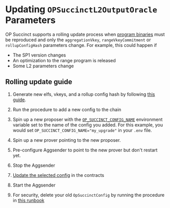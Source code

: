 # Updating `OPSuccinctL2OutputOracle` Parameters

OP Succinct supports a rolling update process when [program binaries](https://succinctlabs.github.io/op-succinct/advanced/verify-binaries.html) must be reproduced and only the `aggregationVkey`, `rangeVkeyCommitment` or `rollupConfigHash` parameters change. For example, this could happen if

-   The SP1 version changes
-   An optimization to the range program is released
-   Some L2 parameters change

## Rolling update guide

1. Generate new elfs, vkeys, and a rollup config hash by following [this guide](https://succinctlabs.github.io/op-succinct/advanced/verify-binaries.html).
2. Run the procedure to add a new config to the chain

1. Spin up a new proposer with the [`OP_SUCCINCT_CONFIG_NAME`](https://succinctlabs.github.io/op-succinct/proposer.html#optional-environment-variables) environment variable set to the name of the config you added. For this example, you would set `OP_SUCCINCT_CONFIG_NAME="my_upgrade"` in your `.env` file.
2. Spin up a new prover pointing to the new proposer.
3. Pre-configure Aggsender to point to the new prover but don't restart yet.
4. Stop the Aggsender
5. [Update the selected config]() in the contracts
6. Start the Aggsender
3. For security, delete your old `OpSuccinctConfig` by running the procedure in [this runbook]()
